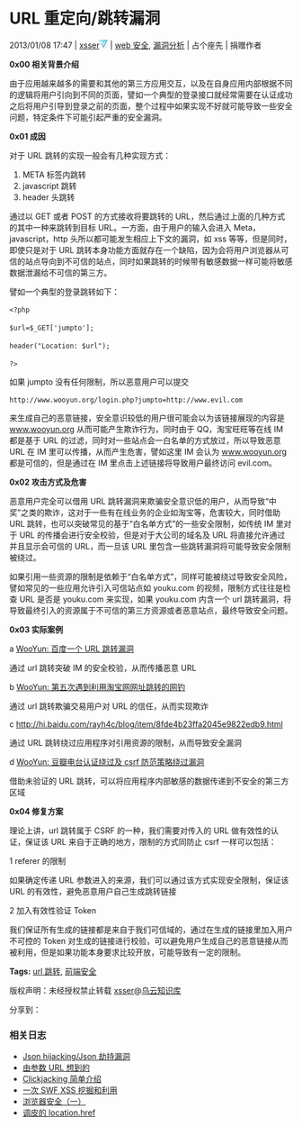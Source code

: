 # URL 重定向/跳转漏洞

2013/01/08 17:47 | [xsser](http://drops.wooyun.org/author/xsser "由 xsser 发布")![](img/img1_u56_png.jpg)   | [web 安全](http://drops.wooyun.org/category/web "查看 web 安全 中的全部文章"), [漏洞分析](http://drops.wooyun.org/category/papers "查看 漏洞分析 中的全部文章")  | 占个座先  | 捐赠作者

**0x00 相关背景介绍**

由于应用越来越多的需要和其他的第三方应用交互，以及在自身应用内部根据不同的逻辑将用户引向到不同的页面，譬如一个典型的登录接口就经常需要在认证成功之后将用户引导到登录之前的页面，整个过程中如果实现不好就可能导致一些安全问题，特定条件下可能引起严重的安全漏洞。

**0x01 成因**

对于 URL 跳转的实现一般会有几种实现方式：

1.  META 标签内跳转
2.  javascript 跳转
3.  header 头跳转

通过以 GET 或者 POST 的方式接收将要跳转的 URL，然后通过上面的几种方式的其中一种来跳转到目标 URL。一方面，由于用户的输入会进入 Meta，javascript，http 头所以都可能发生相应上下文的漏洞，如 xss 等等，但是同时，即使只是对于 URL 跳转本身功能方面就存在一个缺陷，因为会将用户浏览器从可信的站点导向到不可信的站点，同时如果跳转的时候带有敏感数据一样可能将敏感数据泄漏给不可信的第三方。

譬如一个典型的登录跳转如下：

```
<?php

$url=$_GET['jumpto'];

header("Location: $url");

?> 
```

如果 jumpto 没有任何限制，所以恶意用户可以提交

```
http://www.wooyun.org/login.php?jumpto=http://www.evil.com 
```

来生成自己的恶意链接，安全意识较低的用户很可能会以为该链接展现的内容是 www.wooyun.org 从而可能产生欺诈行为，同时由于 QQ，淘宝旺旺等在线 IM 都是基于 URL 的过滤，同时对一些站点会一白名单的方式放过，所以导致恶意 URL 在 IM 里可以传播，从而产生危害，譬如这里 IM 会认为 www.wooyun.org 都是可信的，但是通过在 IM 里点击上述链接将导致用户最终访问 evil.com。

**0x02 攻击方式及危害**

恶意用户完全可以借用 URL 跳转漏洞来欺骗安全意识低的用户，从而导致“中奖”之类的欺诈，这对于一些有在线业务的企业如淘宝等，危害较大，同时借助 URL 跳转，也可以突破常见的基于“白名单方式”的一些安全限制，如传统 IM 里对于 URL 的传播会进行安全校验，但是对于大公司的域名及 URL 将直接允许通过并且显示会可信的 URL，而一旦该 URL 里包含一些跳转漏洞将可能导致安全限制被绕过。

如果引用一些资源的限制是依赖于“白名单方式”，同样可能被绕过导致安全风险，譬如常见的一些应用允许引入可信站点如 youku.com 的视频，限制方式往往是检查 URL 是否是 youku.com 来实现，如果 youku.com 内含一个 url 跳转漏洞，将导致最终引入的资源属于不可信的第三方资源或者恶意站点，最终导致安全问题。

**0x03 实际案例**

a [WooYun: 百度一个 URL 跳转漏洞](http://www.wooyun.org/bugs/wooyun-2010-0104)

通过 url 跳转突破 IM 的安全校验，从而传播恶意 URL

b [WooYun: 第五次遇到利用淘宝网网址跳转的网钓](http://www.wooyun.org/bugs/wooyun-2010-0324)

通过 url 跳转欺骗交易用户对 URL 的信任，从而实现欺诈

c http://hi.baidu.com/rayh4c/blog/item/8fde4b23ffa2045e9822edb9.html

通过 URL 跳转绕过应用程序对引用资源的限制，从而导致安全漏洞

d [WooYun: 豆瓣电台认证绕过及 csrf 防范策略绕过漏洞](http://www.wooyun.org/bugs/wooyun-2010-0198)

借助未验证的 URL 跳转，可以将应用程序内部敏感的数据传递到不安全的第三方区域

**0x04 修复方案**

理论上讲，url 跳转属于 CSRF 的一种，我们需要对传入的 URL 做有效性的认证，保证该 URL 来自于正确的地方，限制的方式同防止 csrf 一样可以包括：

1 referer 的限制

如果确定传递 URL 参数进入的来源，我们可以通过该方式实现安全限制，保证该 URL 的有效性，避免恶意用户自己生成跳转链接

2 加入有效性验证 Token

我们保证所有生成的链接都是来自于我们可信域的，通过在生成的链接里加入用户不可控的 Token 对生成的链接进行校验，可以避免用户生成自己的恶意链接从而被利用，但是如果功能本身要求比较开放，可能导致有一定的限制。

**Tags:** [url 跳转](http://drops.wooyun.org/tag/url%e8%b7%b3%e8%bd%ac), [前端安全](http://drops.wooyun.org/tag/%e5%89%8d%e7%ab%af%e5%ae%89%e5%85%a8)

版权声明：未经授权禁止转载 [xsser](http://drops.wooyun.org/author/xsser "由 xsser 发布")@[乌云知识库](http://drops.wooyun.org)

分享到：

### 相关日志

*   [Json hijacking/Json 劫持漏洞](http://drops.wooyun.org/papers/42)
*   [由参数 URL 想到的](http://drops.wooyun.org/papers/154)
*   [Clickjacking 简单介绍](http://drops.wooyun.org/papers/104)
*   [一次 SWF XSS 挖掘和利用](http://drops.wooyun.org/papers/44)
*   [浏览器安全（一）](http://drops.wooyun.org/papers/526)
*   [调皮的 location.href](http://drops.wooyun.org/papers/892)
